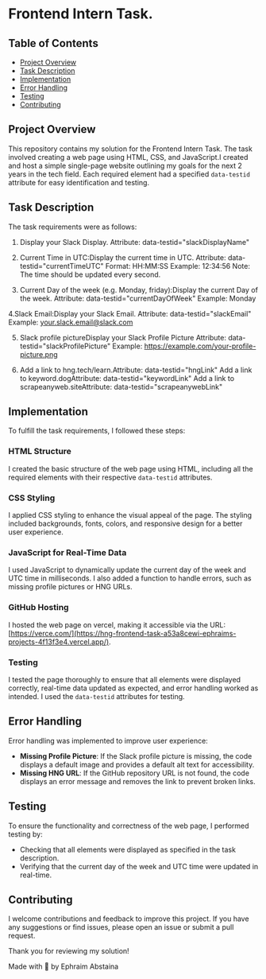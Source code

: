# Frontend Intern Task.

## Table of Contents

- [Project Overview](#project-overview)
- [Task Description](#task-description)
- [Implementation](#implementation)
- [Error Handling](#error-handling)
- [Testing](#testing)
- [Contributing](#contributing)

## Project Overview

This repository contains my solution for the Frontend Intern Task. The task involved creating a web page using HTML, CSS, and JavaScript.I created and host a simple single-page website outlining my goals for the next 2 years in the tech field.
Each required element had a specified `data-testid` attribute for easy identification and testing.

## Task Description

The task requirements were as follows:

1. Display your Slack Display.
Attribute: data-testid="slackDisplayName"

2. Current Time in UTC:Display the current time in UTC.
Attribute: data-testid="currentTimeUTC"
Format: HH:MM:SS
Example: 12:34:56
Note: The time should be updated every second.

3. Current Day of the week (e.g. Monday, friday):Display the current Day of the week.
Attribute: data-testid="currentDayOfWeek"
Example: Monday

4.Slack Email:Display your Slack Email.
Attribute: data-testid="slackEmail"
Example: your.slack.email@slack.com

5. Slack profile pictureDisplay your Slack Profile Picture
Attribute: data-testid="slackProfilePicture"
Example: https://example.com/your-profile-picture.png


6. Add a link to hng.tech/learn.Attribute: data-testid="hngLink"
Add a link to keyword.dogAttribute: data-testid="keywordLink"
Add a link to scrapeanyweb.siteAttribute: data-testid="scrapeanywebLink" 


## Implementation

To fulfill the task requirements, I followed these steps:

### HTML Structure

I created the basic structure of the web page using HTML, including all the required elements with their respective `data-testid` attributes.

### CSS Styling

I applied CSS styling to enhance the visual appeal of the page. The styling included backgrounds, fonts, colors, and responsive design for a better user experience.

### JavaScript for Real-Time Data

I used JavaScript to dynamically update the current day of the week and UTC time in milliseconds. I also added a function to handle errors, such as missing profile pictures or HNG URLs.

### GitHub Hosting

I hosted the web page on vercel, making it accessible via the URL: [https://verce.com/](https://hng-frontend-task-a53a8cewi-ephraims-projects-4f13f3e4.vercel.app/).

### Testing

I tested the page thoroughly to ensure that all elements were displayed correctly, real-time data updated as expected, and error handling worked as intended. I used the `data-testid` attributes for testing.

## Error Handling

Error handling was implemented to improve user experience:

- **Missing Profile Picture**: If the Slack profile picture is missing, the code displays a default image and provides a default alt text for accessibility.
- **Missing HNG URL**: If the GitHub repository URL is not found, the code displays an error message and removes the link to prevent broken links.

## Testing

To ensure the functionality and correctness of the web page, I performed testing by:

- Checking that all elements were displayed as specified in the task description.
- Verifying that the current day of the week and UTC time were updated in real-time.

## Contributing

I welcome contributions and feedback to improve this project. If you have any suggestions or find issues, please open an issue or submit a pull request.

Thank you for reviewing my solution!

Made with 🤍 by Ephraim Abstaina
